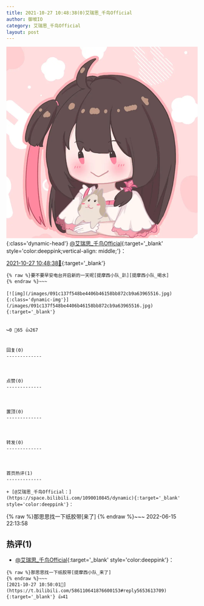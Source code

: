 ```yaml
---
title: 2021-10-27 10:48:38(0)艾瑞思_千鸟Official
author: 御坂IO
category: 艾瑞思_千鸟Official
layout: post
---
```


![img](/images/7e08840c56f251de28bdf766b647bd5fe9a5d50a.jpg){:class='dynamic-head'}
[@艾瑞思_千鸟Official](https://space.bilibili.com/1090010845/dynamic){:target='_blank' style='color:deeppink;vertical-align: middle;'}：

[2021-10-27 10:48:38🔗](https://t.bilibili.com/586110641876600153){:target='_blank'}

~~~
{% raw %}要不要早安电台开启新的一天呢[提摩西小队_趴][提摩西小队_喝水]
{% endraw %}~~~

[![img](/images/091c137f548be4406b46158bb872cb9a63965516.jpg){:class='dynamic-img'}](/images/091c137f548be4406b46158bb872cb9a63965516.jpg){:target='_blank'}


↪️0 💬65 👍267


回复(0)
-------------



点赞(0)
-------------



置顶(0)
-------------



转发(0)
-------------



首页热评(1)
-------------

+ [@艾瑞思_千鸟Official：](https://space.bilibili.com/1090010845/dynamic){:target='_blank' style='color:deeppink'}：
~~~
{% raw %}那思思找一下纸胶带[来了]
{% endraw %}~~~
2022-06-15 22:13:58


热评(1)
-------------

+ [@艾瑞思_千鸟Official](https://space.bilibili.com/1090010845/dynamic){:target='_blank' style='color:deeppink'}：
~~~
{% raw %}那思思找一下纸胶带[提摩西小队_来了]
{% endraw %}~~~
[2021-10-27 10:50:01🔗](https://t.bilibili.com/586110641876600153#reply5653613709){:target='_blank'} 👍41


